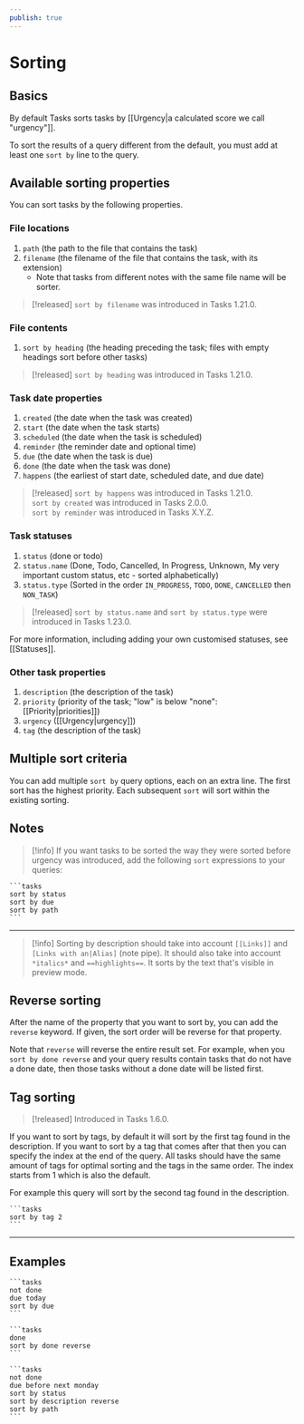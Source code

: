 ```yaml
---
publish: true
---
```


# Sorting

## Basics

By default Tasks sorts tasks by [[Urgency|a calculated score we call "urgency"]].

To sort the results of a query different from the default, you must add at least one `sort by` line to the query.

## Available sorting properties

You can sort tasks by the following properties.

### File locations

1. `path` (the path to the file that contains the task)
1. `filename` (the filename of the file that contains the task, with its extension)
    - Note that tasks from different notes with the same file name will be sorter.

> [!released]
`sort by filename` was introduced in Tasks 1.21.0.

### File contents

1. `sort by heading` (the heading preceding the task; files with empty headings sort before other tasks)

> [!released]
`sort by heading` was introduced in Tasks 1.21.0.

### Task date properties

1. `created` (the date when the task was created)
1. `start` (the date when the task starts)
1. `scheduled` (the date when the task is scheduled)
1. `reminder` (the reminder date and optional time)
1. `due` (the date when the task is due)
1. `done` (the date when the task was done)
1. `happens` (the earliest of start date, scheduled date, and due date)

> [!released]
`sort by happens` was introduced in Tasks 1.21.0.<br>
`sort by created` was introduced in Tasks 2.0.0.<br>
`sort by reminder` was introduced in Tasks X.Y.Z.

### Task statuses

1. `status` (done or todo)
1. `status.name` (Done, Todo, Cancelled, In Progress, Unknown, My very important custom status, etc - sorted alphabetically)
1. `status.type` (Sorted in the order `IN_PROGRESS`, `TODO`, `DONE`, `CANCELLED` then `NON_TASK`)

> [!released]
`sort by status.name` and `sort by status.type` were introduced in Tasks 1.23.0.

For more information, including adding your own customised statuses, see [[Statuses]].

### Other task properties

1. `description` (the description of the task)
1. `priority` (priority of the task; "low" is below "none": [[Priority|priorities]])
1. `urgency` ([[Urgency|urgency]])
1. `tag` (the description of the task)

## Multiple sort criteria

You can add multiple `sort by` query options, each on an extra line.
The first sort has the highest priority.
Each subsequent `sort` will sort within the existing sorting.

## Notes

> [!info]
> If you want tasks to be sorted the way they were sorted before urgency was introduced,
add the following `sort` expressions to your queries:

    ```tasks
    sort by status
    sort by due
    sort by path
    ```

---

> [!info]
> Sorting by description should take into account `[[Links]]` and `[Links with an|Alias]` (note pipe).
It should also take into account `*italics*` and `==highlights==`.
It sorts by the text that's visible in preview mode.

## Reverse sorting

After the name of the property that you want to sort by, you can add the `reverse` keyword.
If given, the sort order will be reverse for that property.

Note that `reverse` will reverse the entire result set.
For example, when you `sort by done reverse` and your query results contain tasks that do not have a done date, then those tasks without a done date will be listed first.

## Tag sorting

> [!released]
Introduced in Tasks 1.6.0.

If you want to sort by tags, by default it will sort by the first tag found in the description. If you want to sort by a tag that comes after that then you can specify the index at the end of the query. All tasks should have the same amount of tags for optimal sorting and the tags in the same order. The index starts from 1 which is also the default.

For example this query will sort by the second tag found in the description.

    ```tasks
    sort by tag 2
    ```

---

## Examples

    ```tasks
    not done
    due today
    sort by due
    ```

    ```tasks
    done
    sort by done reverse
    ```

    ```tasks
    not done
    due before next monday
    sort by status
    sort by description reverse
    sort by path
    ```
